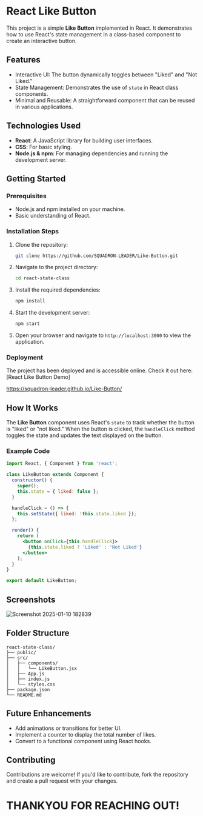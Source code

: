 # React Like Button

This project is a simple **Like Button** implemented in React. It demonstrates how to use React's state management in a class-based component to create an interactive button.

## Features

- Interactive UI: The button dynamically toggles between "Liked" and "Not Liked."
- State Management: Demonstrates the use of `state` in React class components.
- Minimal and Reusable: A straightforward component that can be reused in various applications.

## Technologies Used

- **React**: A JavaScript library for building user interfaces.
- **CSS**: For basic styling.
- **Node.js & npm**: For managing dependencies and running the development server.

## Getting Started

### Prerequisites

- Node.js and npm installed on your machine.
- Basic understanding of React.

### Installation Steps

1. Clone the repository:
   ```bash
   git clone https://github.com/SQUADRON-LEADER/Like-Button.git
   ```

2. Navigate to the project directory:
   ```bash
   cd react-state-class
   ```

3. Install the required dependencies:
   ```bash
   npm install
   ```

4. Start the development server:
   ```bash
   npm start
   ```

5. Open your browser and navigate to `http://localhost:3000` to view the application.

### Deployment

The project has been deployed and is accessible online. Check it out here:
[React Like Button Demo]

https://squadron-leader.github.io/Like-Button/


## How It Works

The **Like Button** component uses React's `state` to track whether the button is "liked" or "not liked." When the button is clicked, the `handleClick` method toggles the state and updates the text displayed on the button.

### Example Code

```jsx
import React, { Component } from 'react';

class LikeButton extends Component {
  constructor() {
    super();
    this.state = { liked: false };
  }

  handleClick = () => {
    this.setState({ liked: !this.state.liked });
  };

  render() {
    return (
      <button onClick={this.handleClick}>
        {this.state.liked ? 'Liked' : 'Not Liked'}
      </button>
    );
  }
}

export default LikeButton;
```

## Screenshots

![Screenshot 2025-01-10 182839](https://github.com/user-attachments/assets/aa0bd486-ed96-4cbe-bc58-6e5ab7ea35a9)


## Folder Structure

```
react-state-class/
├── public/
├── src/
│   ├── components/
│   │   └── LikeButton.jsx
│   ├── App.js
│   ├── index.js
│   └── styles.css
├── package.json
└── README.md
```

## Future Enhancements

- Add animations or transitions for better UI.
- Implement a counter to display the total number of likes.
- Convert to a functional component using React hooks.

## Contributing

Contributions are welcome! If you'd like to contribute, fork the repository and create a pull request with your changes.

# THANKYOU FOR REACHING OUT!
